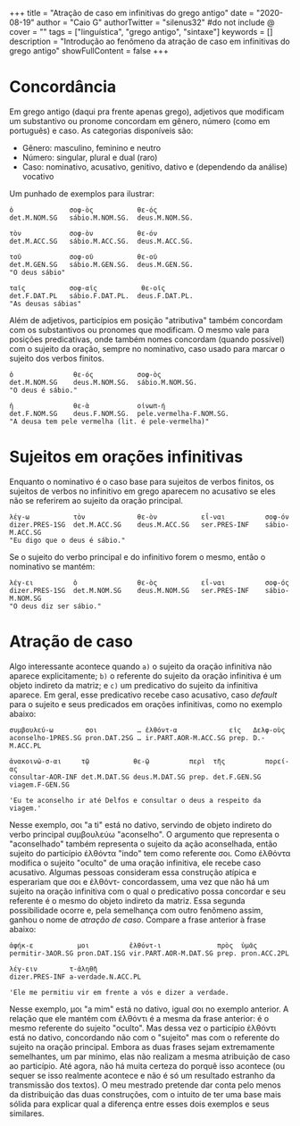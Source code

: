 +++
title = "Atração de caso em infinitivas do grego antigo"
date = "2020-08-19"
author = "Caio G"
authorTwitter = "silenus32" #do not include @
cover = ""
tags = ["linguística", "grego antigo", "sintaxe"]
keywords = []
description = "Introdução ao fenômeno da atração de caso em infinitivas do grego antigo"
showFullContent = false
+++

# Concordância

Em grego antigo (daqui pra frente apenas grego), adjetivos que modificam um substantivo ou pronome concordam em gênero, número (como em português) e caso.
As categorias disponíveis são:

- Gênero: masculino, feminino e neutro
- Número: singular, plural e dual (raro)
- Caso: nominativo, acusativo, genitivo, dativo e (dependendo da análise) vocativo

Um punhado de exemplos para ilustrar:

```
ὁ              σοφ-ὸς           θε-ός
det.M.NOM.SG   sábio.M.NOM.SG.  deus.M.NOM.SG.

τὸν            σοφ-ὸν           θε-όν
det.M.ACC.SG   sábio.M.ACC.SG.  deus.M.ACC.SG.

τοῦ            σοφ-οῦ           θε-οῦ
det.M.GEN.SG   sábio.M.GEN.SG.  deus.M.GEN.SG.
"O deus sábio"

ταῖς           σοφ-αῖς           θε-οῖς
det.F.DAT.PL   sábio.F.DAT.PL.  deus.F.DAT.PL.
"As deusas sábias"
```

Além de adjetivos, particípios em posição "atributiva" também concordam com os substantivos ou pronomes que modificam.
O mesmo vale para posições predicativas, onde também nomes concordam (quando possível) com o sujeito da oração, sempre no nominativo, caso usado para marcar o sujeito dos verbos finitos.

```
ὁ               θε-ός           σοφ-ὸς
det.M.NOM.SG    deus.M.NOM.SG.  sábio.M.NOM.SG.
"O deus é sábio."

ἡ               θε-ὰ            οἰνωπ-ή
det.F.NOM.SG    deus.F.NOM.SG.  pele.vermelha-F.NOM.SG.
"A deusa tem pele vermelha (lit. é pele-vermelha)"
```

# Sujeitos em orações infinitivas

Enquanto o nominativo é o caso base para sujeitos de verbos finitos, os sujeitos de verbos no infinitivo em grego aparecem no acusativo se eles não se referirem ao sujeito da oração principal.

```
λέγ-ω           τὸν             θε-ὸν           εἶ-ναι          σοφ-όν
dizer.PRES-1SG  det.M.ACC.SG    deus.M.ACC.SG   ser.PRES-INF    sábio-M.ACC.SG
"Eu digo que o deus é sábio."
```

Se o sujeito do verbo principal e do infinitivo forem o mesmo, então o nominativo se mantém:

```
λέγ-ει          ὁ               θε-ὸς           εἶ-ναι          σοφ-ός
dizer.PRES-1SG  det.M.NOM.SG    deus.M.NOM.SG   ser.PRES-INF    sábio-M.NOM.SG
"O deus diz ser sábio."
```

# Atração de caso

Algo interessante acontece quando `a)` o sujeito da oração infinitiva não aparece explicitamente; `b)` o referente do sujeito da oração infinitiva é um objeto indireto da matriz; e `c)` um predicativo do sujeito da infinitiva aparece.
Em geral, esse predicativo recebe caso acusativo, caso _default_ para o sujeito e seus predicados em orações infinitivas, como no exemplo abaixo:

```
συμβουλεύ-ω        σοι          … ἐλθόντ-α             εἰς   Δελφ-οὺς
aconselho-1PRES.SG pron.DAT.2SG … ir.PART.AOR-M.ACC.SG prep. D.-M.ACC.PL

ἀνακοινῶ-σ-αι     τῷ           θε-ῷ          περὶ  τῆς          πορεί-ας
consultar-AOR-INF det.M.DAT.SG deus.M.DAT.SG prep. det.F.GEN.SG viagem.F-GEN.SG

'Eu te aconselho ir até Delfos e consultar o deus a respeito da viagem.'
```

Nesse exemplo, σοι "a ti" está no dativo, servindo de objeto indireto do verbo principal συμβουλεύω "aconselho".
O argumento que representa o "aconselhado" também representa o sujeito da ação aconselhada, então sujeito do particípio ἐλθόντα "indo" tem como referente σοι.
Como ἐλθόντα modifica o sujeito "oculto" de uma oração infinitiva, ele recebe caso acusativo.
Algumas pessoas consideram essa construção atípica e esperariam que σοι e ἐλθόντ- concordassem, uma vez que não há um sujeito na oração infinitiva com o qual o predicativo possa concordar e seu referente é o mesmo do objeto indireto da matriz.
Essa segunda possibilidade ocorre e, pela semelhança com outro fenômeno assim, ganhou o nome de _atração de caso_.
Compare a frase anterior à frase abaixo:

```
ἀφήκ-ε           μοι          ἐλθόντ-ι              πρὸς  ὑμᾶς
permitir-3AOR.SG pron.DAT.1SG vir.PART.AOR-M.DAT.SG prep. pron.ACC.2PL

λέγ-ειν        τ-ἀληθῆ
dizer.PRES-INF a-verdade.N.ACC.PL

'Ele me permitiu vir em frente a vós e dizer a verdade.
```

Nesse exemplo, μοι "a mim" está no dativo, igual σοι no exemplo anterior.
A relação que ele mantém com ἐλθόντι é a mesma da frase anterior: é o mesmo referente do sujeito "oculto".
Mas dessa vez o particípio ἐλθόντι está no dativo, concordando não com o "sujeito" mas com o referente do sujeito na oração principal.
Embora as duas frases sejam extremamente semelhantes, um par mínimo, elas não realizam a mesma atribuição de caso ao particípio.
Até agora, não há muita certeza do porquê isso acontece (ou sequer se isso realmente acontece e não é só um resultado estranho da transmissão dos textos).
O meu mestrado pretende dar conta pelo menos da distribuição das duas construções, com o intuito de ter uma base mais sólida para explicar qual a diferença entre esses dois exemplos e seus similares.

